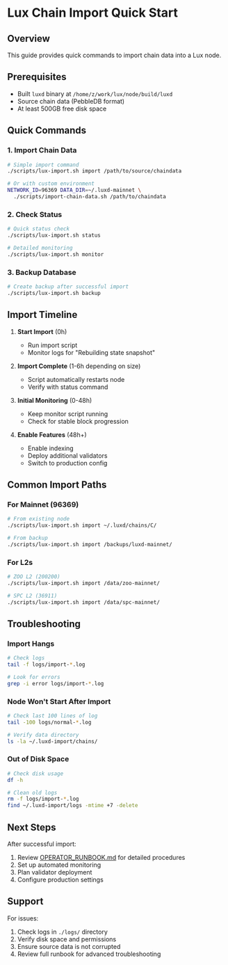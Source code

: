 # Lux Chain Import Quick Start

## Overview

This guide provides quick commands to import chain data into a Lux node.

## Prerequisites

- Built `luxd` binary at `/home/z/work/lux/node/build/luxd`
- Source chain data (PebbleDB format)
- At least 500GB free disk space

## Quick Commands

### 1. Import Chain Data

```bash
# Simple import command
./scripts/lux-import.sh import /path/to/source/chaindata

# Or with custom environment
NETWORK_ID=96369 DATA_DIR=~/.luxd-mainnet \
  ./scripts/import-chain-data.sh /path/to/chaindata
```

### 2. Check Status

```bash
# Quick status check
./scripts/lux-import.sh status

# Detailed monitoring
./scripts/lux-import.sh monitor
```

### 3. Backup Database

```bash
# Create backup after successful import
./scripts/lux-import.sh backup
```

## Import Timeline

1. **Start Import** (0h)
   - Run import script
   - Monitor logs for "Rebuilding state snapshot"

2. **Import Complete** (1-6h depending on size)
   - Script automatically restarts node
   - Verify with status command

3. **Initial Monitoring** (0-48h)
   - Keep monitor script running
   - Check for stable block progression

4. **Enable Features** (48h+)
   - Enable indexing
   - Deploy additional validators
   - Switch to production config

## Common Import Paths

### For Mainnet (96369)
```bash
# From existing node
./scripts/lux-import.sh import ~/.luxd/chains/C/

# From backup
./scripts/lux-import.sh import /backups/luxd-mainnet/
```

### For L2s
```bash
# ZOO L2 (200200)
./scripts/lux-import.sh import /data/zoo-mainnet/

# SPC L2 (36911)  
./scripts/lux-import.sh import /data/spc-mainnet/
```

## Troubleshooting

### Import Hangs
```bash
# Check logs
tail -f logs/import-*.log

# Look for errors
grep -i error logs/import-*.log
```

### Node Won't Start After Import
```bash
# Check last 100 lines of log
tail -100 logs/normal-*.log

# Verify data directory
ls -la ~/.luxd-import/chains/
```

### Out of Disk Space
```bash
# Check disk usage
df -h

# Clean old logs
rm -f logs/import-*.log
find ~/.luxd-import/logs -mtime +7 -delete
```

## Next Steps

After successful import:

1. Review [OPERATOR_RUNBOOK.md](./OPERATOR_RUNBOOK.md) for detailed procedures
2. Set up automated monitoring
3. Plan validator deployment
4. Configure production settings

## Support

For issues:
1. Check logs in `./logs/` directory
2. Verify disk space and permissions
3. Ensure source data is not corrupted
4. Review full runbook for advanced troubleshooting